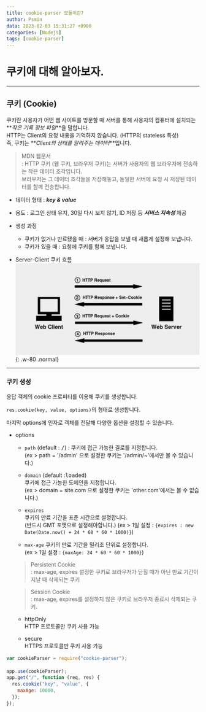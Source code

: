 ```yaml
---
title: cookie-parser 모듈이란?
author: Psmin
data: 2023-02-03 15:31:27 +0900
categories: [Nodejs]
tags: [cookie-parser]
---
```


# 쿠키에 대해 알아보자.

---

## 쿠키 (Cookie)

쿠키란 사용자가 어떤 웹 사이트를 방문할 때 서버를 통해 사용자의 컴퓨터에 설치되는 **_작은 기록 정보 파일_**을 말합니다.  
HTTP는 Client의 요청 내용을 기억하지 않습니다. (HTTP의 stateless 특성)  
즉, 쿠키는 **_Client의 상태를 알려주는 데이터_**입니다.

> MDN 웹문서  
> : HTTP 쿠키 (웹 쿠키, 브라우저 쿠키)는 서버가 사용자의 웹 브라우저에 전송하는 작은 데이터 조각입니다.  
> 브라우저는 그 데이터 조각들을 저장해놓고, 동일한 서버에 요청 시 저장된 데이터를 함꼐 전송합니다.

- 데이터 형태 : **_key & value_**

- 용도 : 로그인 상태 유지, 30일 다시 보지 않기, ID 저장 등 **_서비스 지속성_** 제공

- 생성 과정

  - 쿠키가 없거나 만료됐을 때 : 서버가 응답을 보낼 때 새롭게 설정해 보냅니다.
  - 쿠키가 있을 때 : 요청에 쿠키를 함께 보냅니다.

- Server-Client 쿠키 흐름  
  ![cookie](/assets/img/cookie.png){: .w-80 .normal}

---

### 쿠키 생성

응답 객체의 cookie 프로퍼티를 이용해 쿠키를 생성합니다.

`res.cookie(key, value, options)`의 형태로 생성합니다.

마지막 options에 인자로 객체를 전달해 다양한 옵션을 설정할 수 있습니다.

- options

  - `path` (default : <kbd>/</kbd>)
    : 쿠키에 접근 가능한 결로를 지정합니다.  
    (ex > path = '/admin' 으로 설정한 쿠키는 '/admin/~'에서만 볼 수 있습니다.)

  - `domain` (default :<kbd>loaded</kbd>)  
    쿠키에 접근 가능한 도메인을 지정합니다.  
    (ex > domain = site.com 으로 설정한 쿠키는 'other.com'에서는 볼 수 없습니다.)

  - `expires`  
    쿠키의 만료 기간을 표준 시간으로 설정합니다.  
    (반드시 GMT 포맷으로 설정해야합니다.)
    (ex > 1일 설정 : `{expires : new Date(Date.now() + 24 * 60 * 60 * 1000)}`)

  - `max-age`
    쿠키의 만료 기간을 밀리초 단위로 설정합니다.  
    (ex > 1일 설정 : `{maxAge: 24 * 60 * 60 * 1000}`)

  > Persistent Cookie  
  > : max-age, expires 설정한 쿠키로 브라우저가 닫힐 때가 아닌 만료 기간이 지날 때 삭제되는 쿠키

  > Session Cookie  
  > : max-age, expires를 설정하지 않은 쿠키로 브라우저 종료시 삭제되는 쿠키.

  - httpOnly  
    HTTP 프로토콜만 쿠키 사용 가능

  - secure  
    HTTPS 프로토콜만 쿠키 사용 가능

```js
var cookieParser = require("cookie-parser");

app.use(cookieParser);
app.get("/", function (req, res) {
  res.cookie("key", "value", {
    maxAge: 10000,
  });
});
```
